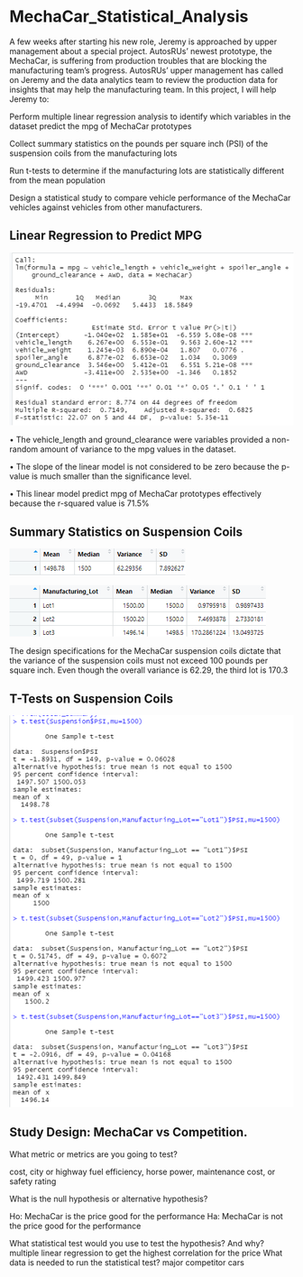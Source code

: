 # MechaCar_Statistical_Analysis

A few weeks after starting his new role, Jeremy is approached by upper management about a special project. AutosRUs’ newest prototype, the MechaCar, is suffering from production troubles that are blocking the manufacturing team’s progress. AutosRUs’ upper management has called on Jeremy and the data analytics team to review the production data for insights that may help the manufacturing team. In this project, I will help Jeremy to: 

Perform multiple linear regression analysis to identify which variables in the dataset predict the mpg of MechaCar prototypes

Collect summary statistics on the pounds per square inch (PSI) of the suspension coils from the manufacturing lots

Run t-tests to determine if the manufacturing lots are statistically different from the mean population

Design a statistical study to compare vehicle performance of the MechaCar vehicles against vehicles from other manufacturers.
## Linear Regression to Predict MPG

![part_one](https://github.com/stephanieruiz1/MechaCar_Statistical_Analysis/blob/main/images/part_one.png)

•	The vehicle_length and ground_clearance were variables provided a non-random amount of variance to the mpg values in the dataset.

•	The slope of the linear model is not considered to be zero because the p-value is much smaller than the significance level.

•	This linear model predict mpg of MechaCar prototypes effectively because the r-squared value is 71.5% 

## Summary Statistics on Suspension Coils
![total_summary](https://github.com/stephanieruiz1/MechaCar_Statistical_Analysis/blob/main/images/total_summary.png)

![lot_summary](https://github.com/stephanieruiz1/MechaCar_Statistical_Analysis/blob/main/images/lot_summary.png)

The design specifications for the MechaCar suspension coils dictate that the variance of the suspension coils must not exceed 100 pounds per square inch. Even though the overall variance is 62.29, the third lot is 170.3

## T-Tests on Suspension Coils

![T_test](https://github.com/stephanieruiz1/MechaCar_Statistical_Analysis/blob/main/images/T_test.png)
## Study Design: MechaCar vs Competition.

What metric or metrics are you going to test?

cost, city or highway fuel efficiency, horse power, maintenance cost, or safety rating

What is the null hypothesis or alternative hypothesis?

Ho: MechaCar is the price good for the performance
Ha: MechaCar is not the price good for the performance

What statistical test would you use to test the hypothesis? And why?
multiple linear regression to get the highest correlation for the price 
What data is needed to run the statistical test?
major competitor cars
